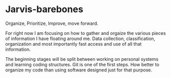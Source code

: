 # Jarvis-barebones
Organize, Prioritize, Improve, move forward.

For right now I am focusing on how to gather and orgaize the various pieces of information I have floating around me. Data collection, classification, organization and most importantly fast access and use of all that information.

The beginning stages will be split between working on personal systems and learning coding structures. Git is one of the first steps. How better to organize my code than using software designed just for that purpose.
